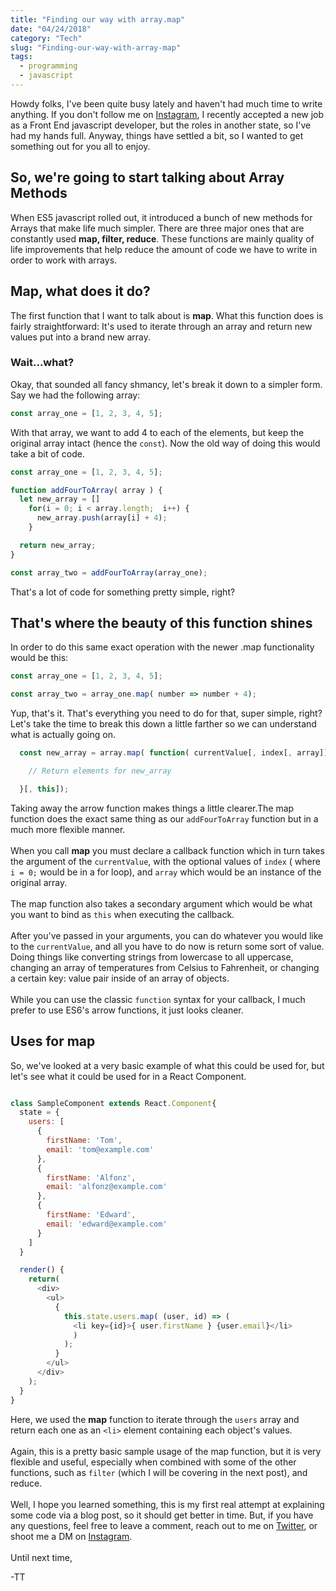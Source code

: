 ```yaml
---
title: "Finding our way with array.map"
date: "04/24/2018"
category: "Tech"
slug: "Finding-our-way-with-array-map"
tags:
  - programming
  - javascript
---
```


Howdy folks, I've been quite busy lately and haven't had much time to write anything. If you don't follow me on [Instagram](https://instagram.com/tallestthomas), I recently accepted a new job
as a Front End javascript developer, but the roles in another state, so I've had my hands full. Anyway, things have settled a bit, so I wanted to get something out for you all to enjoy.

## So, we're going to start talking about Array Methods

When ES5 javascript rolled out, it introduced a bunch of new methods for Arrays that make life much simpler.  There are three major ones that are constantly used **map, filter, reduce**. These functions are mainly quality of life improvements that help reduce the amount of code we have to write in order to work with arrays.

## Map, what does it do?

The first function that I want to talk about is **map**. What this function does is fairly straightforward: It's used to iterate through an array and return new values put into a brand new array.

### Wait...what?

Okay, that sounded all fancy shmancy, let's break it down to a simpler form. Say we had the following array:

```javascript
const array_one = [1, 2, 3, 4, 5];
```

With that array, we want to add 4 to each of the elements, but keep the
original array intact (hence the `const`). Now the old way of doing this
would take a bit of code.

```javascript
const array_one = [1, 2, 3, 4, 5];

function addFourToArray( array ) {
  let new_array = []
    for(i = 0; i < array.length;  i++) {
      new_array.push(array[i] + 4);
    }

  return new_array;
}

const array_two = addFourToArray(array_one);
```

That's a lot of code for something pretty simple, right?

## That's where the beauty of this function shines

In order to do this same exact operation with the newer .map functionality would
be this:

```javascript
const array_one = [1, 2, 3, 4, 5];

const array_two = array_one.map( number => number + 4);
```

Yup, that's it. That's everything you need to do for that, super simple, right?
Let's take the time to break this down a little farther so we can understand what is actually going on.

```javascript
  const new_array = array.map( function( currentValue[, index[, array]]){

    // Return elements for new_array

  }[, this]);
```

Taking away the arrow function makes things a little clearer.The map function does the exact same thing as our `addFourToArray` function but in a much more flexible manner. 
<br />
<br />
When you call **map** you must declare a callback function which in turn takes the argument of the `currentValue`, with the optional values of
`index` ( where `i = 0;` would be in a for loop), and `array` which would be an instance of the original array. 
<br />
<br />
The map function also takes a secondary argument which
would be what you want to bind as `this` when executing the callback.
<br />
<br />
After you've passed in your arguments, you can do whatever you would like to the
`currentValue`, and all you have to do now is return some sort of value. Doing
things like converting strings from lowercase to all uppercase, changing an array of temperatures from Celsius to Fahrenheit, or changing a certain key: value
pair inside of an array of objects. 
<br />
<br />
While you can use the classic `function` syntax for your callback, I much
prefer to use ES6's arrow functions, it just looks cleaner.

## Uses for map

So, we've looked at a very basic example of what this could be used for, but
let's see what it could be used for in a React Component.

```javascript

class SampleComponent extends React.Component{
  state = {
    users: [
      { 
        firstName: 'Tom',
        email: 'tom@example.com'
      },
      {
        firstName: 'Alfonz',
        email: 'alfonz@example.com'
      },
      {
        firstName: 'Edward',
        email: 'edward@example.com'
      }
    ]
  }

  render() {
    return(
      <div>
        <ul>
          {
            this.state.users.map( (user, id) => (
              <li key={id}>{ user.firstName } {user.email}</li>
              )
            );
          }
        </ul>
      </div>
    );
  }
}
```

Here, we used the **map** function to iterate through the ` users ` array and
return each one as an ` <li> ` element containing each object's values.
<br/>
<br/>
Again, this is a pretty basic sample usage of the map function, but it is very flexible and useful, especially when combined with some of the other functions, such as `filter` (which I will be covering in the next post), and reduce.
<br/>
<br/>
Well, I hope you learned something, this is my first real attempt at
explaining some code via a blog post, so it should get better in time. But, if you have any questions, feel free to leave a comment, reach out to me on [Twitter]( https://twitter.com/tallestthomas ), or shoot me a DM on [Instagram](https://instagram.com/tallestthomas).
<br />
<br />
Until next time,

-TT


